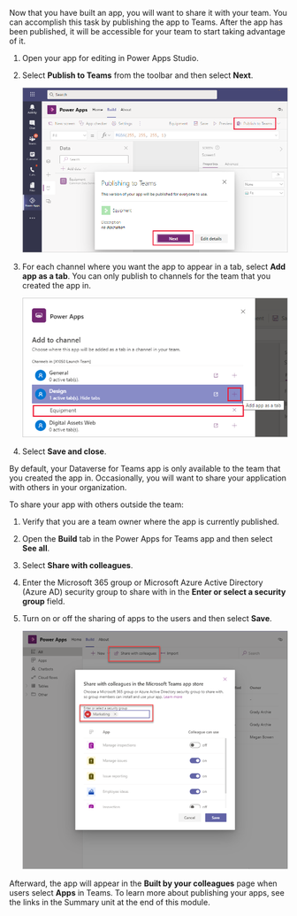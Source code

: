 Now that you have built an app, you will want to share it with your team. You can accomplish this task by publishing the app to Teams. After the app has been published, it will be accessible for your team to start taking advantage of it.

1. Open your app for editing in Power Apps Studio.

1. Select **Publish to Teams** from the toolbar and then select **Next**.
    
    ![Screenshot of the Publishing to Teams window.](../media/18-publish.png)

1. For each channel where you want the app to appear in a tab, select **Add app as a tab**. You can only publish to channels for the team that you created the app in.

    ![Screenshot that shows the addition of a channel.](../media/19-add-channel.png)

1. Select **Save and close**.

By default, your Dataverse for Teams app is only available to the team that you created the app in. Occasionally, you will want to share your application with others in your organization. 

To share your app with others outside the team:

1. Verify that you are a team owner where the app is currently published.

1. Open the **Build** tab in the Power Apps for Teams app and then select **See all**.

1. Select **Share with colleagues**.

1. Enter the Microsoft 365 group or Microsoft Azure Active Directory (Azure AD) security group to share with in the **Enter or select a security group** field.

1. Turn on or off the sharing of apps to the users and then select **Save**.

   ![Screenshot showing the Share with colleagues option.](../media/20-share-colleagues.png)

Afterward, the app will appear in the **Built by your colleagues** page when users select **Apps** in Teams. To learn more about publishing your apps, see the links in the Summary unit at the end of this module.
